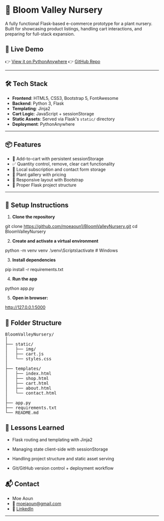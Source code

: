 # 🌿 Bloom Valley Nursery

A fully functional Flask-based e-commerce prototype for a plant nursery. Built for showcasing product listings, handling cart interactions, and preparing for full-stack expansion.

## 🚀 Live Demo

👉 [View it on PythonAnywhere](https://moeaoun.pythonanywhere.com) 
👉 [GitHub Repo](https://github.com/moeaoun1/BloomValleyNursery)

---

## 🛠️ Tech Stack

- **Frontend**: HTML5, CSS3, Bootstrap 5, FontAwesome
- **Backend**: Python 3, Flask
- **Templating**: Jinja2
- **Cart Logic**: JavaScript + sessionStorage
- **Static Assets**: Served via Flask's `static/` directory
- **Deployment**: PythonAnywhere

---

## 📦 Features

- 🛒 Add-to-cart with persistent sessionStorage
- ✅ Quantity control, remove, clear cart functionality
- 💾 Local subscription and contact form storage
- 🌱 Plant gallery with pricing
- 📱 Responsive layout with Bootstrap
- 📁 Proper Flask project structure

---

## 🔧 Setup Instructions

1. **Clone the repository**

git clone https://github.com/moeaoun1/BloomValleyNursery.git
cd BloomValleyNursery
   
2. **Create and activate a virtual environment**

python -m venv venv
.\venv\Scripts\activate  # Windows


3. **Install dependencies**

pip install -r requirements.txt

4. **Run the app**

python app.py

5. **Open in browser:**

http://127.0.0.1:5000


## 📂 Folder Structure
<pre>
BloomValleyNursery/
│
├── static/
│   ├── img/
│   ├── cart.js
│   └── styles.css
│
├── templates/
│   ├── index.html
│   ├── shop.html
│   ├── cart.html
│   ├── about.html
│   └── contact.html
│
├── app.py
├── requirements.txt
└── README.md
</pre>

## 🧠 Lessons Learned


- Flask routing and templating with Jinja2

- Managing state client-side with sessionStorage

- Handling project structure and static asset serving

- Git/GitHub version control + deployment workflow



## 📬 Contact

- Moe Aoun
- 📧 moejaoun@gmail.com
- 🔗 [LinkedIn](https://www.linkedin.com/in/moe-aoun/)

---

